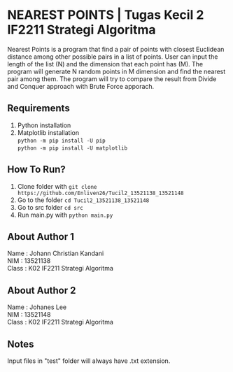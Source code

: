 # NEAREST POINTS | Tugas Kecil 2 IF2211 Strategi Algoritma
Nearest Points is a program that find a pair of points with closest Euclidean distance among other possible pairs in a list of points. User can input the length of the list (N) and the dimension that each point has (M). The program will generate N random points in M dimension and find the nearest pair among them. The program will try to compare the result from Divide and Conquer approach with Brute Force apporach.

## Requirements
1. Python installation
2. Matplotlib installation  
  `python -m pip install -U pip`  
  `python -m pip install -U matplotlib`  

## How To Run?
1. Clone folder with `git clone https://github.com/Enliven26/Tucil2_13521138_13521148`
2. Go to the folder `cd Tucil2_13521138_13521148`
3. Go to src folder `cd src`
4. Run main.py with  `python main.py`

## About Author 1
Name : Johann Christian Kandani  
NIM : 13521138  
Class : K02 IF2211 Strategi Algoritma  

## About Author 2
Name : Johanes Lee  
NIM : 13521148  
Class : K02 IF2211 Strategi Algoritma  

## Notes
Input files in "test" folder will always have .txt extension.  
